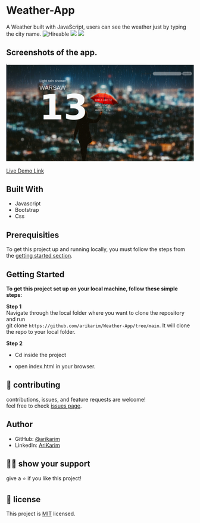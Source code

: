 # Weather-App

A Weather built with JavaScript, users can see the weather just by typing the city name.
![Hireable](https://img.shields.io/badge/Hireable-yes-success) ![](https://img.shields.io/badge/Mobile--responsive-yes-green) ![](https://img.shields.io/badge/-Microverse%20projects-blueviolet)



## Screenshots of the app.

![image](./src/img/screenw.png)


[Live Demo Link](https://arikarim.github.io/Weather-App/)

## Built With

- Javascript
- Bootstrap
- Css

## Prerequisities

To get this project up and running locally, you must follow the steps from the [getting started section](#getting-started).

## Getting Started

**To get this project set up on your local machine, follow these simple steps:**

**Step 1**<br>
Navigate through the local folder where you want to clone the repository and run<br>
git clone `https://github.com/arikarim/Weather-App/tree/main`. It will clone the repo to your local folder.<br>

**Step 2**<br>
- Cd inside the project

- open index.html in your browser.


## 🤝 contributing

contributions, issues, and feature requests are welcome!<br/>feel free to check [issues page](https://github.com/arikarim/Weather-App/issues).

## Author

- GitHub: [@arikarim](https://github.com/arikarim)
- LinkedIn: [AriKarim](https://www.linkedin.com/in/ari-karim-523bb81b3)

## 🙋‍♂ show your support

give a ⭐️ if you like this project!

## 📝 license



This project is [MIT](LICENSE) licensed.